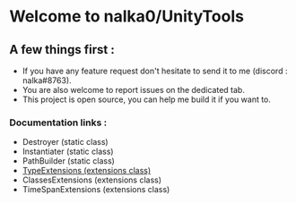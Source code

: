 # Welcome to nalka0/UnityTools

## A few things first :
* If you have any feature request don't hesitate to send it to me (discord : nalka#8763).
* You are also welcome to report issues on the dedicated tab.
* This project is open source, you can help me build it if you want to.

### Documentation links :

* Destroyer (static class)
* Instantiater (static class)
* PathBuilder (static class)
* [TypeExtensions (extensions class)](https://github.com/nalka0/UnityTools/wiki/TypeExtensions-(extensions-class))
* ClassesExtensions (extensions class)
* TimeSpanExtensions (extensions class)
